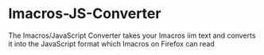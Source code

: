 # Imacros-JS-Converter
The Imacros/JavaScript Converter takes your Imacros iim text and converts it into the JavaScript format which Imacros on Firefox can read
